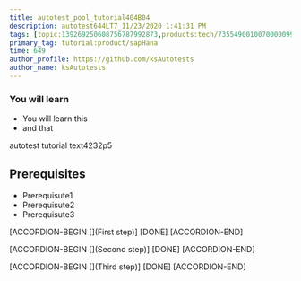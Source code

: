 ```yaml
---
title: autotest_pool_tutorial404B04
description: autotest644LT7_11/23/2020 1:41:31 PM
tags: [topic:139269250608756787992873,products:tech/73554900100700000996,tutorial:experience/advanced]
primary_tag: tutorial:product/sapHana
time: 649
author_profile: https://github.com/ksAutotests
author_name: ksAutotests
---
```

### You will learn
- You will learn this
- and that

autotest tutorial text4232p5

## Prerequisites
- Prerequisute1
- Prerequisute2
- Prerequisute3

[ACCORDION-BEGIN [](First step)]
[DONE]
[ACCORDION-END]

[ACCORDION-BEGIN [](Second step)]
[DONE]
[ACCORDION-END]

[ACCORDION-BEGIN [](Third step)]
[DONE]
[ACCORDION-END]

